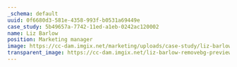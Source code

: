 ```yaml
---
_schema: default
uuid: 0f6680d3-581e-4358-993f-b0531a69449e
case_study: 5b49657a-7742-11ed-a1eb-0242ac120002
name: Liz Barlow
position: Marketing manager
image: https://cc-dam.imgix.net/marketing/uploads/case-study/liz-barlow.jpg
transparent_image: https://cc-dam.imgix.net/liz-barlow-removebg-preview.png
---
```


